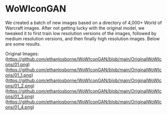 # WoWIconGAN

We created a batch of new images based on a directory of 4,000+ World of Warcraft images. After not getting lucky with the original model, we tweaked it to first train low resolution versions of the images, followed by medium resolution versions, and then finally high resolution images. Below are some results.

Original Images:
(https://github.com/ethanlosborne/WoWIconGAN/blob/main/OriginalWoWIcons/01.png)(https://github.com/ethanlosborne/WoWIconGAN/blob/main/OriginalWoWIcons/01_1.png)(https://github.com/ethanlosborne/WoWIconGAN/blob/main/OriginalWoWIcons/01_2.png)(https://github.com/ethanlosborne/WoWIconGAN/blob/main/OriginalWoWIcons/01_3.png)(https://github.com/ethanlosborne/WoWIconGAN/blob/main/OriginalWoWIcons/01_4.png)
